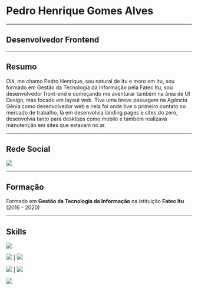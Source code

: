 # Pedro Henrique Gomes Alves
___________________________________________

## Desenvolvedor Frontend

___________________________________________

## Resumo

Olá, me chamo Pedro Henrique, sou natural de Itu e moro em Itu, sou formado em Gestão da Tecnologia da Informação pela Fatec Itu, sou desenvolvedor front-end e começando me aventurar também na área de UI Design, mas focado em layout web.
Tive uma breve passagem na Agência Gênia como desenvolvedor web e nela foi onde tive o primeiro contato no mercado de trabalho, lá em desenvolvia landing pages e sites do zero, desenvolvia tanto para desktops como mobile e também realizava manutenção em sites que estavam no ar.

___________________________________________

## Rede Social

<a href='https://www.linkedin.com/in/alves-phga/'> <img src="https://img.shields.io/badge/linkedin-%230077B5.svg?&style=for-the-badge&logo=linkedin&logoColor=white" /> </a>
___________________________________________

## Formação
Formado em <strong>Gestão da Tecnologia da Informação</strong> na istituição <strong>Fatec Itu</strong> (2016 - 2020)

___________________________________________

## Skills

<img src="https://img.shields.io/badge/html5%20-%23E34F26.svg?&style=for-the-badge&logo=html5&logoColor=white">

<img src="https://img.shields.io/badge/css3%20-%231572B6.svg?&style=for-the-badge&logo=css3&logoColor=white"/> | <img src='https://img.shields.io/badge/Sass-CC6699?style=for-the-badge&logo=sass&logoColor=white'/>

<img src="https://img.shields.io/badge/javascript%20-%23323330.svg?&style=for-the-badge&logo=javascript&logoColor=%23F7DF1E"/> | <img src='https://img.shields.io/badge/TypeScript-007ACC?style=for-the-badge&logo=typescript&logoColor=white'/>

<img src='https://img.shields.io/badge/React-20232A?style=for-the-badge&logo=react&logoColor=61DAFB'/>

